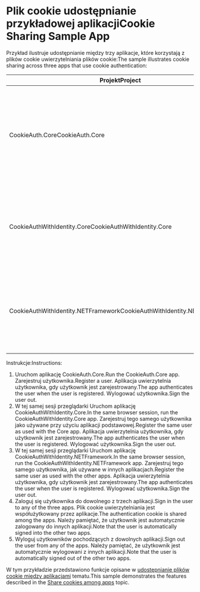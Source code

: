 # <a name="cookie-sharing-sample-app"></a><span data-ttu-id="51915-101">Plik cookie udostępnianie przykładowej aplikacji</span><span class="sxs-lookup"><span data-stu-id="51915-101">Cookie Sharing Sample App</span></span>

<span data-ttu-id="51915-102">Przykład ilustruje udostępnianie między trzy aplikacje, które korzystają z plików cookie uwierzytelniania plików cookie:</span><span class="sxs-lookup"><span data-stu-id="51915-102">The sample illustrates cookie sharing across three apps that use cookie authentication:</span></span>

| <span data-ttu-id="51915-103">Projekt</span><span class="sxs-lookup"><span data-stu-id="51915-103">Project</span></span>                             | <span data-ttu-id="51915-104">Opis</span><span class="sxs-lookup"><span data-stu-id="51915-104">Description</span></span> |
| ----------------------------------- | ----------- |
| <span data-ttu-id="51915-105">CookieAuth.Core</span><span class="sxs-lookup"><span data-stu-id="51915-105">CookieAuth.Core</span></span>                     | <span data-ttu-id="51915-106">ASP.NET Core Razor strony aplikacji bez używania tożsamości platformy ASP.NET Core</span><span class="sxs-lookup"><span data-stu-id="51915-106">ASP.NET Core Razor Pages app without using ASP.NET Core Identity</span></span> |
| <span data-ttu-id="51915-107">CookieAuthWithIdentity.Core</span><span class="sxs-lookup"><span data-stu-id="51915-107">CookieAuthWithIdentity.Core</span></span>         | <span data-ttu-id="51915-108">Aplikacja MVC platformy ASP.NET Core za pomocą tożsamości platformy ASP.NET Core</span><span class="sxs-lookup"><span data-stu-id="51915-108">ASP.NET Core MVC app with ASP.NET Core Identity</span></span> |
| <span data-ttu-id="51915-109">CookieAuthWithIdentity.NETFramework</span><span class="sxs-lookup"><span data-stu-id="51915-109">CookieAuthWithIdentity.NETFramework</span></span> | <span data-ttu-id="51915-110">Aplikacja MVC platformy ASP.NET Framework w produkcie ASP.NET Identity</span><span class="sxs-lookup"><span data-stu-id="51915-110">ASP.NET Framework MVC app with ASP.NET Identity</span></span> |

<span data-ttu-id="51915-111">Instrukcje:</span><span class="sxs-lookup"><span data-stu-id="51915-111">Instructions:</span></span>

1. <span data-ttu-id="51915-112">Uruchom aplikację CookieAuth.Core.</span><span class="sxs-lookup"><span data-stu-id="51915-112">Run the CookieAuth.Core app.</span></span> <span data-ttu-id="51915-113">Zarejestruj użytkownika.</span><span class="sxs-lookup"><span data-stu-id="51915-113">Register a user.</span></span> <span data-ttu-id="51915-114">Aplikacja uwierzytelnia użytkownika, gdy użytkownik jest zarejestrowany.</span><span class="sxs-lookup"><span data-stu-id="51915-114">The app authenticates the user when the user is registered.</span></span> <span data-ttu-id="51915-115">Wylogować użytkownika.</span><span class="sxs-lookup"><span data-stu-id="51915-115">Sign the user out.</span></span>
1. <span data-ttu-id="51915-116">W tej samej sesji przeglądarki Uruchom aplikację CookieAuthWithIdentity.Core.</span><span class="sxs-lookup"><span data-stu-id="51915-116">In the same browser session, run the CookieAuthWithIdentity.Core app.</span></span> <span data-ttu-id="51915-117">Zarejestruj tego samego użytkownika jako używane przy użyciu aplikacji podstawowej.</span><span class="sxs-lookup"><span data-stu-id="51915-117">Register the same user as used with the Core app.</span></span> <span data-ttu-id="51915-118">Aplikacja uwierzytelnia użytkownika, gdy użytkownik jest zarejestrowany.</span><span class="sxs-lookup"><span data-stu-id="51915-118">The app authenticates the user when the user is registered.</span></span> <span data-ttu-id="51915-119">Wylogować użytkownika.</span><span class="sxs-lookup"><span data-stu-id="51915-119">Sign the user out.</span></span>
1. <span data-ttu-id="51915-120">W tej samej sesji przeglądarki Uruchom aplikację CookieAuthWithIdentity.NETFramework.</span><span class="sxs-lookup"><span data-stu-id="51915-120">In the same browser session, run the CookieAuthWithIdentity.NETFramework app.</span></span> <span data-ttu-id="51915-121">Zarejestruj tego samego użytkownika, jak używane w innych aplikacjach.</span><span class="sxs-lookup"><span data-stu-id="51915-121">Register the same user as used with the other apps.</span></span> <span data-ttu-id="51915-122">Aplikacja uwierzytelnia użytkownika, gdy użytkownik jest zarejestrowany.</span><span class="sxs-lookup"><span data-stu-id="51915-122">The app authenticates the user when the user is registered.</span></span> <span data-ttu-id="51915-123">Wylogować użytkownika.</span><span class="sxs-lookup"><span data-stu-id="51915-123">Sign the user out.</span></span>
1. <span data-ttu-id="51915-124">Zaloguj się użytkownika do dowolnego z trzech aplikacji.</span><span class="sxs-lookup"><span data-stu-id="51915-124">Sign in the user to any of the three apps.</span></span> <span data-ttu-id="51915-125">Plik cookie uwierzytelniania jest współużytkowany przez aplikacje.</span><span class="sxs-lookup"><span data-stu-id="51915-125">The authentication cookie is shared among the apps.</span></span> <span data-ttu-id="51915-126">Należy pamiętać, że użytkownik jest automatycznie zalogowany do innych aplikacji.</span><span class="sxs-lookup"><span data-stu-id="51915-126">Note that the user is automatically signed into the other two apps.</span></span>
1. <span data-ttu-id="51915-127">Wyloguj użytkowników pochodzących z dowolnych aplikacji.</span><span class="sxs-lookup"><span data-stu-id="51915-127">Sign out the user from any of the apps.</span></span> <span data-ttu-id="51915-128">Należy pamiętać, że użytkownik jest automatycznie wylogowani z innych aplikacji.</span><span class="sxs-lookup"><span data-stu-id="51915-128">Note that the user is automatically signed out of the other two apps.</span></span>

<span data-ttu-id="51915-129">W tym przykładzie przedstawiono funkcje opisane w [udostępnianie plików cookie między aplikacjami](https://docs.microsoft.com/aspnet/core/security/cookie-sharing) tematu.</span><span class="sxs-lookup"><span data-stu-id="51915-129">This sample demonstrates the features described in the [Share cookies among apps](https://docs.microsoft.com/aspnet/core/security/cookie-sharing) topic.</span></span>
